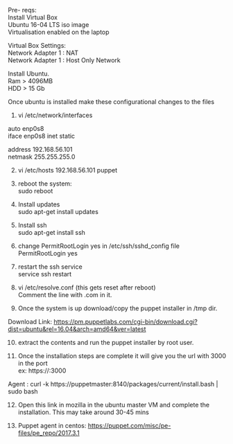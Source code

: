 Pre- reqs:<br />
  Install Virtual Box <br />
  Ubuntu 16-04 LTS iso image <br />
  Virtualisation enabled on the laptop <br />

Virtual Box Settings: <br />
  Network Adapter 1 : NAT <br />
  Network Adapter 1 : Host Only Network <br />

Install Ubuntu. <br />
  Ram > 4096MB <br />
  HDD > 15 Gb <br />
  

Once ubuntu is installed make these configurational changes to the files <br />

1.  vi /etc/network/interfaces <br />

  auto enp0s8 <br />
  iface enp0s8 inet static <br />

  address 192.168.56.101 <br />
  netmask 255.255.255.0 <br />

2. vi /etc/hosts
  192.168.56.101 puppet
  
3. reboot the system:<br />
  sudo reboot


4. Install updates<br />
  sudo apt-get install updates

5. Install ssh<br />
  sudo apt-get install ssh
  
6. change PermitRootLogin yes in /etc/ssh/sshd_config file <br />
  PermitRootLogin yes
  
7. restart the ssh service <br />
  service ssh restart
  
8. vi /etc/resolve.conf (this gets reset after reboot)<br />
  Comment the line with .com in it.


9. Once the system is up download/copy the puppet installer in /tmp dir. <br />

Download Link: https://pm.puppetlabs.com/cgi-bin/download.cgi?dist=ubuntu&rel=16.04&arch=amd64&ver=latest

10. extract the contents and run the puppet installer by root user. <br />

11. Once the installation steps are complete it will give you the url with 3000 in the port <br />
 ex: https://<hostname>:3000
 
 
 
 Agent : curl -k https://puppetmaster:8140/packages/current/install.bash | sudo bash 
  
12. Open this link in mozilla in the ubuntu master VM and complete the installation. This may take around 30-45 mins <br />


13. Puppet agent in centos: https://puppet.com/misc/pe-files/pe_repo/2017.3.1



